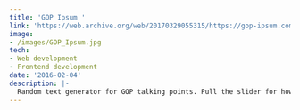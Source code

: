 ```yaml
---
title: 'GOP Ipsum '
link: 'https://web.archive.org/web/20170329055315/https://gop-ipsum.com/'
image:
- /images/GOP_Ipsum.jpg
tech:
- Web development
- Frontend development
date: '2016-02-04'
description: |- 
  Random text generator for GOP talking points. Pull the slider for how much you need to make a silly tweet or copy press release. The words were populated from a spreadsheet that staff could easily update. 
---
```

